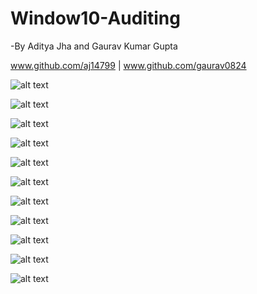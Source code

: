 # Window10-Auditing
  -By Aditya Jha and Gaurav Kumar Gupta
  
  www.github.com/aj14799
  |
  www.github.com/gaurav0824


![alt text](https://github.com/aj14799/Window10-Auditing-old-/blob/master/Sreenshots/Screenshot%20(207).png)

![alt text](https://github.com/aj14799/Window10-Auditing-old-/blob/master/Sreenshots/Screenshot%20(208).png)

![alt text](https://github.com/aj14799/Window10-Auditing-old-/blob/master/Sreenshots/Screenshot%20(209).png)

![alt text](https://github.com/aj14799/Window10-Auditing-old-/blob/master/Sreenshots/Screenshot%20(210).png)

![alt text](https://github.com/aj14799/Window10-Auditing-old-/blob/master/Sreenshots/Screenshot%20(211).png)

![alt text](https://github.com/aj14799/Window10-Auditing-old-/blob/master/Sreenshots/Screenshot%20(212).png)

![alt text](https://github.com/aj14799/Window10-Auditing-old-/blob/master/Sreenshots/Screenshot%20(213).png)

![alt text](https://github.com/aj14799/Window10-Auditing-old-/blob/master/Sreenshots/Screenshot%20(214).png)

![alt text](https://github.com/aj14799/Window10-Auditing-old-/blob/master/Sreenshots/Screenshot%20(215).png)

![alt text](https://github.com/aj14799/Window10-Auditing-old-/blob/master/Sreenshots/Screenshot%20(216).png)

![alt text](https://github.com/aj14799/Window10-Auditing-old-/blob/master/Sreenshots/Screenshot%20(217).png)


